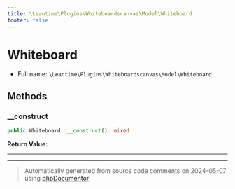 ```yaml
---
title: \Leantime\Plugins\Whiteboardscanvas\Model\Whiteboard
footer: false
---
```


# Whiteboard





* Full name: `\Leantime\Plugins\Whiteboardscanvas\Model\Whiteboard`



## Methods

### __construct



```php
public Whiteboard::__construct(): mixed
```









**Return Value:**





---


---
> Automatically generated from source code comments on 2024-05-07 using [phpDocumentor](http://www.phpdoc.org/)
